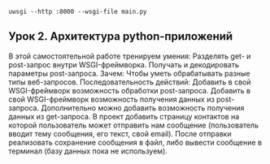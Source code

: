 
`uwsgi --http :8000 --wsgi-file main.py`

## Урок 2. Архитектура python-приложений
В этой самостоятельной работе тренируем умения:
Разделять get- и post-запрос внутри WSGI-фреймворка.
Получать и декодировать параметры post-запроса.
Зачем:
Чтобы уметь обрабатывать разные типы веб-запросов.
Последовательность действий:
Добавить в свой WSGI-фреймворк возможность обработки post-запроса.
Добавить в свой WSGI-фреймворк возможность получения данных из post-запроса.
Дополнительно можно добавить возможность получения данных из get-запроса.
В проект добавить страницу контактов на которой пользователь может отправить нам сообщение (пользователь вводит тему сообщения, его текст, свой email).
После отправки реализовать сохранение сообщения в файл, либо вывести сообщение в терминал (базу данных пока не используем).
